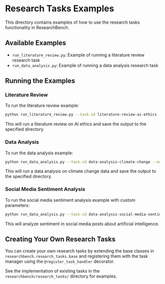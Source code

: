 # Research Tasks Examples

This directory contains examples of how to use the research tasks functionality in ResearchBench.

## Available Examples

- `run_literature_review.py`: Example of running a literature review research task
- `run_data_analysis.py`: Example of running a data analysis research task

## Running the Examples

### Literature Review

To run the literature review example:

```bash
python run_literature_review.py --task-id literature-review-ai-ethics --output-dir ./output
```

This will run a literature review on AI ethics and save the output to the specified directory.

### Data Analysis

To run the data analysis example:

```bash
python run_data_analysis.py --task-id data-analysis-climate-change --output-dir ./output
```

This will run a data analysis on climate change data and save the output to the specified directory.

### Social Media Sentiment Analysis

To run the social media sentiment analysis example with custom parameters:

```bash
python run_data_analysis.py --task-id data-analysis-social-media-sentiment --output-dir ./output --params '{"topic": "artificial intelligence", "time_period": "2024-01-01 to 2024-06-30", "platforms": ["Twitter", "Reddit", "LinkedIn"]}'
```

This will analyze sentiment in social media posts about artificial intelligence.

## Creating Your Own Research Tasks

You can create your own research tasks by extending the base classes in `researchbench.research_tasks.base` and registering them with the task manager using the `@register_task_handler` decorator.

See the implementation of existing tasks in the `researchbench/research_tasks/` directory for examples.